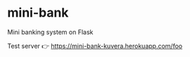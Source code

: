 # mini-bank
Mini banking system on Flask


Test server :point_right: https://mini-bank-kuvera.herokuapp.com/foo
